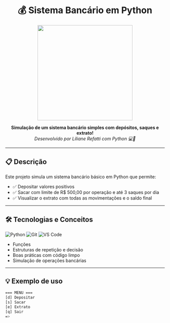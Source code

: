 <h1 align="center">💰 Sistema Bancário em Python</h1>

<p align="center">
  <img src="https://media.giphy.com/media/v1.Y2lkPTc5MGI3NjExZDU0M3d5NDE3Ym9iaGE2YjlwZmRpd3Noc2d5dWY3YmN0aWJreHBodCZlcD12MV9naWZzX3NlYXJjaCZjdD1n/NKEt9elQ5cR68/giphy.gif" width="300">
</p>

<p align="center">
  <strong>Simulação de um sistema bancário simples com depósitos, saques e extrato!</strong><br>
  <em>Desenvolvido por Liliane Refatti com Python 💻🐍</em>
</p>

---

## 📋 Descrição

Este projeto simula um sistema bancário básico em Python que permite:

- ✅ Depositar valores positivos
- ✅ Sacar com limite de R$ 500,00 por operação e até 3 saques por dia
- ✅ Visualizar o extrato com todas as movimentações e o saldo final

---

## 🛠️ Tecnologias e Conceitos

![Python](https://img.shields.io/badge/Python-3.12-blue?style=for-the-badge&logo=python&logoColor=white)
![Git](https://img.shields.io/badge/Git-Version%20Control-orange?style=for-the-badge&logo=git)
![VS Code](https://img.shields.io/badge/Editor-VSCode-blue?style=for-the-badge&logo=visualstudiocode)

- Funções
- Estruturas de repetição e decisão
- Boas práticas com código limpo
- Simulação de operações bancárias

---

## 💡 Exemplo de uso

```bash
=== MENU ===
[d] Depositar
[s] Sacar
[e] Extrato
[q] Sair
=>

